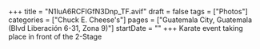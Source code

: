 +++
title = "N1IuA6RCFIGfN3Dnp_TF.avif"
draft = false
tags = ["Photos"]
categories = ["Chuck E. Cheese's"]
pages = ["Guatemala City, Guatemala (Blvd Liberación 6-31, Zona 9)"]
startDate = ""
+++
Karate event taking place in front of the 2-Stage

